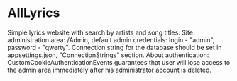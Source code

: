 # AllLyrics
Simple lyrics website with search by artists and song titles.
Site administration area: /Admin, default admin credentials: login - "admin", password - "qwerty".
Connection string for the database should be set in appsettings.json, "ConnectionStrings" section.
About authentication: CustomCookieAuthenticationEvents guarantees that user will lose access to the admin area immediately after his administrator account is deleted.
